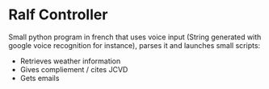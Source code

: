 # Ralf Controller

Small python program in french that uses voice input (String generated with google voice recognition for instance), parses it and launches small scripts:

- Retrieves weather information
- Gives compliement / cites JCVD
- Gets emails
